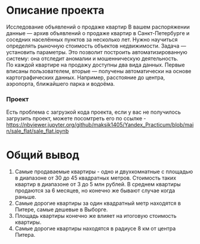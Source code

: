 # Описание проекта

Исследование объявлений о продаже квартир
В вашем распоряжении данные — архив объявлений о продаже квартир в Санкт-Петербурге и соседних населённых пунктов за несколько лет. Нужно научиться определять рыночную стоимость объектов недвижимости. Задача — установить параметры. Это позволит построить автоматизированную систему: она отследит аномалии и мошенническую деятельность.    
По каждой квартире на продажу доступны два вида данных. Первые вписаны пользователем, вторые — получены автоматически на основе картографических данных. Например, расстояние до центра, аэропорта, ближайшего парка и водоёма.    

### Проект
Есть проблема с загрузкой кода проекта, если у вас не получилось загрузить проект, можете посомтреть его по ссылке - https://nbviewer.jupyter.org/github/maksik1405/Yandex_Practicum/blob/main/sale_flat/sale_flat.ipynb

# Общий вывод

1) Самые продаваемые квартиры - одно и двухкомнатные с площадью в диапазоне от 30 до 45 квадратных метров. Стоимость таких квартир в диапазоне от 3 до 5 млн рублей. В среднем квартиры продаются за 6 месяцев, но конечно же бывают случае когда раньше.    
2) Самые дорогие квартиры за один квадратный метр находятся в Питере, самые дешевые в Выборге.   
3) Площадь квартиры конечно же влияет на итоговую стоимость квартиры.    
4) Самые дорогие квартиры находятся в радиусе 8 км от центра Питера.
